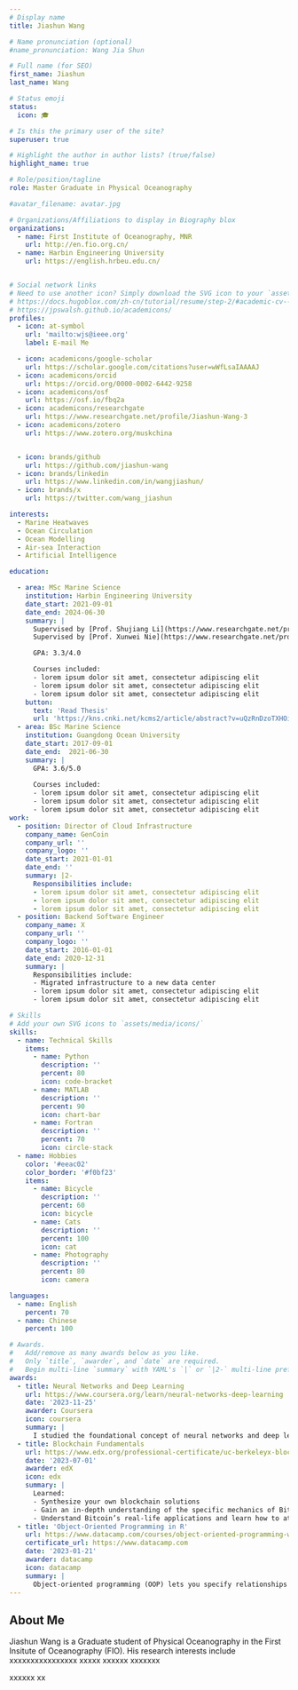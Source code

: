 ```yaml
---
# Display name
title: Jiashun Wang

# Name pronunciation (optional)
#name_pronunciation: Wang Jia Shun

# Full name (for SEO)
first_name: Jiashun
last_name: Wang

# Status emoji
status: 
  icon: 🎓

# Is this the primary user of the site?
superuser: true

# Highlight the author in author lists? (true/false)
highlight_name: true

# Role/position/tagline
role: Master Graduate in Physical Oceanography

#avatar_filename: avatar.jpg

# Organizations/Affiliations to display in Biography blox
organizations:
  - name: First Institute of Oceanography, MNR
    url: http://en.fio.org.cn/
  - name: Harbin Engineering University
    url: https://english.hrbeu.edu.cn/


# Social network links
# Need to use another icon? Simply download the SVG icon to your `assets/media/icons/` folder.
# https://docs.hugoblox.com/zh-cn/tutorial/resume/step-2/#academic-cv--academic-cv-pro-icons
# https://jpswalsh.github.io/academicons/
profiles:
  - icon: at-symbol
    url: 'mailto:wjs@ieee.org'
    label: E-mail Me

  - icon: academicons/google-scholar
    url: https://scholar.google.com/citations?user=wWfLsaIAAAAJ
  - icon: academicons/orcid
    url: https://orcid.org/0000-0002-6442-9258
  - icon: academicons/osf
    url: https://osf.io/fbq2a 
  - icon: academicons/researchgate
    url: https://www.researchgate.net/profile/Jiashun-Wang-3
  - icon: academicons/zotero
    url: https://www.zotero.org/muskchina


  - icon: brands/github
    url: https://github.com/jiashun-wang
  - icon: brands/linkedin
    url: https://www.linkedin.com/in/wangjiashun/
  - icon: brands/x
    url: https://twitter.com/wang_jiashun

interests:
  - Marine Heatwaves
  - Ocean Circulation
  - Ocean Modelling
  - Air-sea Interaction
  - Artificial Intelligence

education:

  - area: MSc Marine Science
    institution: Harbin Engineering University
    date_start: 2021-09-01
    date_end: 2024-06-30
    summary: |
      Supervised by [Prof. Shujiang Li](https://www.researchgate.net/profile/Shujiang-Li).
      Supervised by [Prof. Xunwei Nie](https://www.researchgate.net/profile/Nie-Xunwei).

      GPA: 3.3/4.0

      Courses included:
      - lorem ipsum dolor sit amet, consectetur adipiscing elit
      - lorem ipsum dolor sit amet, consectetur adipiscing elit
      - lorem ipsum dolor sit amet, consectetur adipiscing elit
    button:
      text: 'Read Thesis'
      url: 'https://kns.cnki.net/kcms2/article/abstract?v=uQzRnDzoTXHOiv9x1GUl-f0hrIF5BN9mKmMzmAOgXCo1H_nQD9H_neHTOWBmI4pATkN0RGY_Tk8tvjhWqaUoUnluK_osA__afyUd2A2qyZYaFYgdm2St9dmGjthGacIwBcULS4LunQ4q2rgWa7zpLxyA7JDc2HleRUUmU2Kmq2VAJy36R2zHFGEikEC_5M8u&uniplatform=NZKPT&language=CHS'
  - area: BSc Marine Science
    institution: Guangdong Ocean University
    date_start: 2017-09-01
    date_end:  2021-06-30
    summary: |
      GPA: 3.6/5.0
      
      Courses included:
      - lorem ipsum dolor sit amet, consectetur adipiscing elit
      - lorem ipsum dolor sit amet, consectetur adipiscing elit
      - lorem ipsum dolor sit amet, consectetur adipiscing elit
work:
  - position: Director of Cloud Infrastructure
    company_name: GenCoin
    company_url: ''
    company_logo: ''
    date_start: 2021-01-01
    date_end: ''
    summary: |2-
      Responsibilities include:
      - lorem ipsum dolor sit amet, consectetur adipiscing elit
      - lorem ipsum dolor sit amet, consectetur adipiscing elit
      - lorem ipsum dolor sit amet, consectetur adipiscing elit
  - position: Backend Software Engineer
    company_name: X
    company_url: ''
    company_logo: ''
    date_start: 2016-01-01
    date_end: 2020-12-31
    summary: |
      Responsibilities include:
      - Migrated infrastructure to a new data center
      - lorem ipsum dolor sit amet, consectetur adipiscing elit
      - lorem ipsum dolor sit amet, consectetur adipiscing elit

# Skills
# Add your own SVG icons to `assets/media/icons/`
skills:
  - name: Technical Skills
    items:
      - name: Python
        description: ''
        percent: 80
        icon: code-bracket
      - name: MATLAB
        description: ''
        percent: 90
        icon: chart-bar
      - name: Fortran
        description: ''
        percent: 70
        icon: circle-stack
  - name: Hobbies
    color: '#eeac02'
    color_border: '#f0bf23'
    items:
      - name: Bicycle
        description: ''
        percent: 60
        icon: bicycle
      - name: Cats
        description: ''
        percent: 100
        icon: cat
      - name: Photography
        description: ''
        percent: 80
        icon: camera

languages:
  - name: English
    percent: 70
  - name: Chinese
    percent: 100

# Awards.
#   Add/remove as many awards below as you like.
#   Only `title`, `awarder`, and `date` are required.
#   Begin multi-line `summary` with YAML's `|` or `|2-` multi-line prefix and indent 2 spaces below.
awards:
  - title: Neural Networks and Deep Learning
    url: https://www.coursera.org/learn/neural-networks-deep-learning
    date: '2023-11-25'
    awarder: Coursera
    icon: coursera
    summary: |
      I studied the foundational concept of neural networks and deep learning. By the end, I was familiar with the significant technological trends driving the rise of deep learning; build, train, and apply fully connected deep neural networks; implement efficient (vectorized) neural networks; identify key parameters in a neural network’s architecture; and apply deep learning to your own applications.
  - title: Blockchain Fundamentals
    url: https://www.edx.org/professional-certificate/uc-berkeleyx-blockchain-fundamentals
    date: '2023-07-01'
    awarder: edX
    icon: edx
    summary: |
      Learned:
      - Synthesize your own blockchain solutions
      - Gain an in-depth understanding of the specific mechanics of Bitcoin
      - Understand Bitcoin’s real-life applications and learn how to attack and destroy Bitcoin, Ethereum, smart contracts and Dapps, and alternatives to Bitcoin’s Proof-of-Work consensus algorithm
  - title: 'Object-Oriented Programming in R'
    url: https://www.datacamp.com/courses/object-oriented-programming-with-s3-and-r6-in-r
    certificate_url: https://www.datacamp.com
    date: '2023-01-21'
    awarder: datacamp
    icon: datacamp
    summary: |
      Object-oriented programming (OOP) lets you specify relationships between functions and the objects that they can act on, helping you manage complexity in your code. This is an intermediate level course, providing an introduction to OOP, using the S3 and R6 systems. S3 is a great day-to-day R programming tool that simplifies some of the functions that you write. R6 is especially useful for industry-specific analyses, working with web APIs, and building GUIs.
---
```


## About Me

Jiashun Wang is a Graduate student of Physical Oceanography in the First Insitute of Oceanography (FIO). His research interests include xxxxxxxxxxxxxxxx
xxxxx
xxxxxx
xxxxxxx

xxxxxx
xx


